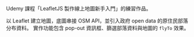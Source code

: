 Udemy 課程「LeafletJS 製作線上地圖新手入門」的練習作品。

以 Leaflet 建立地圖，底圖串接 OSM API，並引入政府 open data 的原住民部落分布資料。
實作功能包含 pop-out 資訊框、篩選部落資料與地圖的 `flyTo` 效果。
